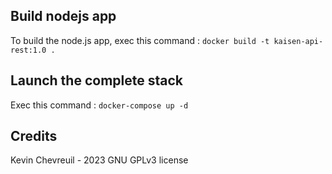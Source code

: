 ## Build nodejs app
To build the node.js app, exec this command :
`docker build -t kaisen-api-rest:1.0 .`

## Launch the complete stack
Exec this command :
`docker-compose up -d`

## Credits
Kevin Chevreuil - 2023
GNU GPLv3 license

